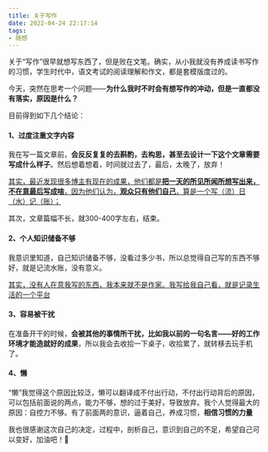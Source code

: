 ```yaml
---
title: 关于写作
date: 2022-04-24 22:17:14
tags: 
- 随想
---
```


关于“写作”很早就想写东西了，但是败在文笔。确实，从小我就没有养成读书写作的习惯，学生时代中，语文考试的阅读理解和作文，都是套模版度过的。

今天，突然在思考一个问题——**为什么我时不时会有想写作的冲动，但是一直都没有落实，原因是什么？**

目前得到如下几个结论：

#### 1、过度注重文字内容
我在写一篇文章前，**会反反复复的去斟酌，去构思，甚至去设计一下这个文章需要写成什么样子**。然后想着想着，时间就过去了，最后，太晚了，放弃！

<u>其实，最近发现很多博主有现在的成果，他们都是**把一天的所见所闻所想写出来，不在意最后写成啥**，因为他们认为，**观众只有他们自己**，算是一个写（流）日（水）记（账）；</u>

其次，文章篇幅不长，就300-400字左右，结束。

#### 2、个人知识储备不够
我意识里知道，自己知识储备不够，没看过多少书，所以总觉得自己写的东西不够好，就是记流水账，没有意义。

<u>其实，没有人在意我写的东西，我本来就不是作家。我写给我自己看，就是记录生活的一个平台</u>

#### 3、容易被干扰
在准备开干的时候，**会被其他的事情所干扰，比如我以前的一句名言——好的工作环境才能造就好的成果**，所以我会去收拾一下桌子，收拾累了，就转移去玩手机了。

#### 4、懒

“懒”我觉得这个原因比较泛，懒可以翻译成不付出行动，不付出行动背后的原因，可以包括前面说的两点，能力不够，想的过于美好，导致放弃。我个人觉得最大的原因：自控力不够。有了前面两的意识，逼着自己，养成习惯，**相信习惯的力量**

我也很感谢这次自己的决定，过程中，剖析自己，意识到自己的不足，希望自己可以变好，加油吧！💪
